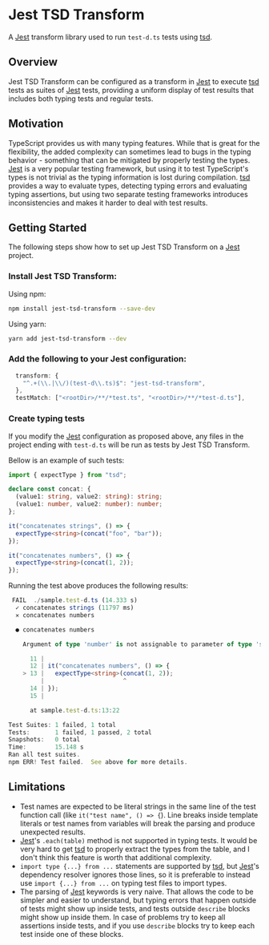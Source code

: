 # Jest TSD Transform

A [Jest](https://jestjs.io/) transform library used to run `test-d.ts` tests using [tsd](https://github.com/SamVerschueren/tsd).

## Overview

Jest TSD Transform can be configured as a transform in [Jest](https://jestjs.io/) to execute [tsd](https://github.com/SamVerschueren/tsd) tests as suites of [Jest](https://jestjs.io/) tests, providing a uniform display of test results that includes both typing tests and regular tests.

## Motivation

TypeScript provides us with many typing features. While that is great for the flexibility, the added complexity can sometimes lead to bugs in the typing behavior - something that can be mitigated by properly testing the types. [Jest](https://jestjs.io/) is a very popular testing framework, but using it to test TypeScript's types is not trivial as the typing information is lost during compilation. [tsd](https://github.com/SamVerschueren/tsd) provides a way to evaluate types, detecting typing errors and evaluating typing assertions, but using two separate testing frameworks introduces inconsistencies and makes it harder to deal with test results.

## Getting Started

The following steps show how to set up Jest TSD Transform on a [Jest](https://jestjs.io/) project.

### Install Jest TSD Transform:

Using npm:

```sh
npm install jest-tsd-transform --save-dev
```

Using yarn:

```sh
yarn add jest-tsd-transform --dev
```

### Add the following to your Jest configuration:

```javascript
  transform: {
    "^.+(\\.|\\/)(test-d\\.ts)$": "jest-tsd-transform",
  },
  testMatch: ["<rootDir>/**/*test.ts", "<rootDir>/**/*test-d.ts"],
```

### Create typing tests

If you modify the [Jest](https://jestjs.io/) configuration as proposed above, any files in the project ending with `test-d.ts` will be run as tests by Jest TSD Transform.

Bellow is an example of such tests:

```typescript
import { expectType } from "tsd";

declare const concat: {
  (value1: string, value2: string): string;
  (value1: number, value2: number): number;
};

it("concatenates strings", () => {
  expectType<string>(concat("foo", "bar"));
});

it("concatenates numbers", () => {
  expectType<string>(concat(1, 2));
});
```

Running the test above produces the following results:

```typescript
 FAIL  ./sample.test-d.ts (14.333 s)
  ✓ concatenates strings (11797 ms)
  ✕ concatenates numbers

  ● concatenates numbers

    Argument of type 'number' is not assignable to parameter of type 'string'.

      11 |
      12 | it("concatenates numbers", () => {
    > 13 |   expectType<string>(concat(1, 2));
         |                      ^
      14 | });
      15 |

      at sample.test-d.ts:13:22

Test Suites: 1 failed, 1 total
Tests:       1 failed, 1 passed, 2 total
Snapshots:   0 total
Time:        15.148 s
Ran all test suites.
npm ERR! Test failed.  See above for more details.
```

## Limitations

- Test names are expected to be literal strings in the same line of the test function call (like `it("test name", () => {`). Line breaks inside template literals or test names from variables will break the parsing and produce unexpected results.
- [Jest](https://jestjs.io/)'s `.each(table)` method is not supported in typing tests. It would be very hard to get [tsd](https://github.com/SamVerschueren/tsd) to properly extract the types from the table, and I don't think this feature is worth that additional complexity.
- `import type {...} from ...` statements are supported by [tsd](https://github.com/SamVerschueren/tsd), but [Jest](https://jestjs.io/)'s dependency resolver ignores those lines, so it is preferable to instead use `import {...} from ...` on typing test files to import types.
- The parsing of [Jest](https://jestjs.io/) keywords is very naive. That allows the code to be simpler and easier to understand, but typing errors that happen outside of tests might show up inside tests, and tests outside `describe` blocks might show up inside them. In case of problems try to keep all assertions inside tests, and if you use `describe` blocks try to keep each test inside one of these blocks.
